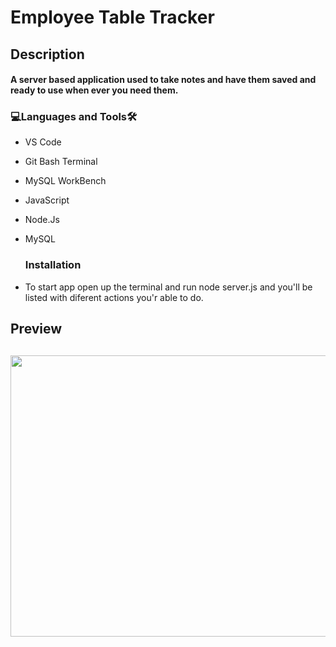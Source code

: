 # Employee Table Tracker

<h2>Description<br><h4>A server based application used to take notes and have them saved and ready to use when ever you need them.
  
<h3 align="left">💻Languages and Tools🛠️</h3>

- VS Code
- Git Bash Terminal
- MySQL WorkBench
- JavaScript
- Node.Js
- MySQL

  <h3 align="left">Installation</h3>
- To start app open up the terminal and run node server.js and you'll be listed with diferent actions you'r able to do.

<h2>Preview<h2>
  
<img src="" width="1600" height="450"/>

